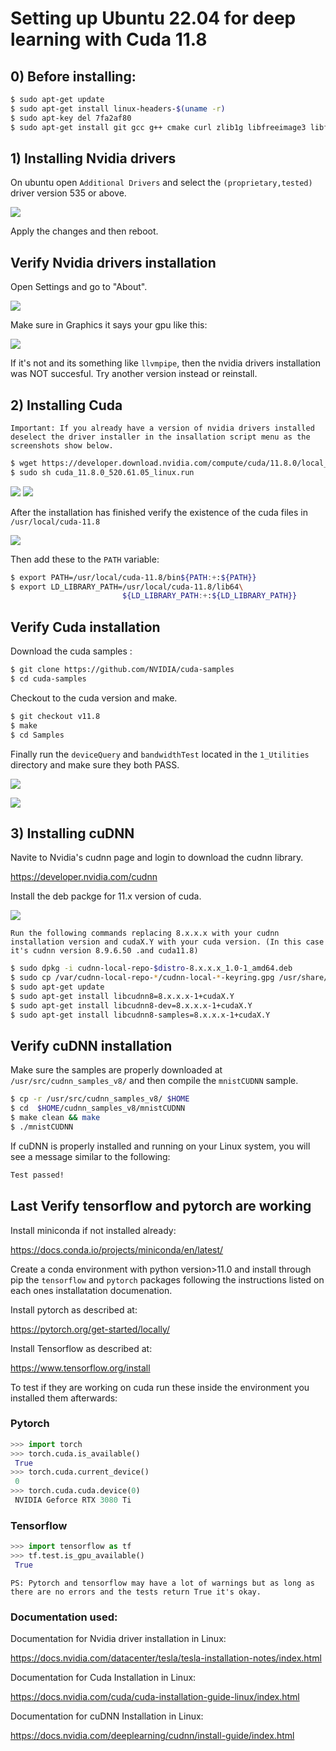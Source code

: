 # Setting up Ubuntu 22.04 for deep learning with Cuda 11.8

## 0) Before installing:
```bash
$ sudo apt-get update
$ sudo apt-get install linux-headers-$(uname -r)
$ sudo apt-key del 7fa2af80
$ sudo apt-get install git gcc g++ cmake curl zlib1g libfreeimage3 libfreeimage-dev
```

## 1) Installing Nvidia drivers

On ubuntu open `Additional Drivers` and select the `(proprietary,tested)` driver version 535 or above.

![](./img/1_nvidia_driver.png)

Apply the changes and then reboot. 

## Verify Nvidia drivers installation

Open Settings and go to "About". 

![](./img/2_nvidia_verify.png)

Make sure in Graphics it says your gpu like this:

![](./img/1_nvidia_verify.png)

If it's not and its something like `llvmpipe`, then the nvidia drivers installation was NOT succesful. Try another version instead or reinstall.

## 2) Installing Cuda 
`Important: If you already have a version of nvidia drivers installed deselect the driver installer in the insallation script menu as the screenshots show below.`

```bash
$ wget https://developer.download.nvidia.com/compute/cuda/11.8.0/local_installers/cuda_11.8.0_520.61.05_linux.run
$ sudo sh cuda_11.8.0_520.61.05_linux.run
```

![](./img/1_cuda_install.png)
![](./img/2_cuda_install.png)

After the installation has finished verify the existence of the cuda files in `/usr/local/cuda-11.8`

![](./img/3_cuda_verify_files.png)


Then add these to the `PATH` variable:

```bash
$ export PATH=/usr/local/cuda-11.8/bin${PATH:+:${PATH}}
$ export LD_LIBRARY_PATH=/usr/local/cuda-11.8/lib64\
                         ${LD_LIBRARY_PATH:+:${LD_LIBRARY_PATH}}
```

## Verify Cuda installation

Download the cuda samples :

```bash
$ git clone https://github.com/NVIDIA/cuda-samples
$ cd cuda-samples
```
Checkout to the cuda version and make.

```bash
$ git checkout v11.8
$ make
$ cd Samples
```
Finally run the `deviceQuery` and `bandwidthTest` located in the `1_Utilities` directory and make sure they both PASS.

![](./img/2_cuda_test_1.png)

![](./img/2_cuda_test_2.png)

## 3) Installing cuDNN

Navite to Nvidia's cudnn page and login to download the cudnn library.

https://developer.nvidia.com/cudnn

Install the deb packge for 11.x version of cuda.

![](./img/3_cudnn_homepage.png)

`Run the following commands replacing 8.x.x.x with your cudnn installation version and cudaX.Y with your cuda version.
(In this case it's cudnn version 8.9.6.50 .and cuda11.8) `

```bash
$ sudo dpkg -i cudnn-local-repo-$distro-8.x.x.x_1.0-1_amd64.deb
$ sudo cp /var/cudnn-local-repo-*/cudnn-local-*-keyring.gpg /usr/share/keyrings/
$ sudo apt-get update
$ sudo apt-get install libcudnn8=8.x.x.x-1+cudaX.Y
$ sudo apt-get install libcudnn8-dev=8.x.x.x-1+cudaX.Y
$ sudo apt-get install libcudnn8-samples=8.x.x.x-1+cudaX.Y
```
## Verify cuDNN installation
Make sure the samples are properly downloaded at `/usr/src/cudnn_samples_v8/` and then compile the `mnistCUDNN` sample.

```bash
$ cp -r /usr/src/cudnn_samples_v8/ $HOME
$ cd  $HOME/cudnn_samples_v8/mnistCUDNN
$ make clean && make
$ ./mnistCUDNN
```

If cuDNN is properly installed and running on your Linux system, you will see a message similar to the following:

```bash
Test passed!
```

## Last Verify tensorflow and pytorch are working

Install miniconda if not installed already:

https://docs.conda.io/projects/miniconda/en/latest/

Create a conda environment with python version>11.0 and 
install through pip the `tensorflow` and `pytorch` packages following the instructions listed on each ones installatation documenation.


Install pytorch as described at:

https://pytorch.org/get-started/locally/

Install Tensorflow as described at:

https://www.tensorflow.org/install


To test if they are working on cuda run these inside the environment you installed them afterwards:

### Pytorch 

```python
>>> import torch
>>> torch.cuda.is_available()
 True
>>> torch.cuda.current_device()
 0
>>> torch.cuda.cuda.device(0)
 NVIDIA Geforce RTX 3080 Ti
```

### Tensorflow

```python
>>> import tensorflow as tf
>>> tf.test.is_gpu_available()
 True
```

`PS: Pytorch and tensorflow may have a lot of warnings but as long as there are no errors and the tests return True it's okay. `
### Documentation used:
Documentation for Nvidia driver installation in Linux:

https://docs.nvidia.com/datacenter/tesla/tesla-installation-notes/index.html

Documentation for Cuda Installation in Linux:

https://docs.nvidia.com/cuda/cuda-installation-guide-linux/index.html

Documentation for cuDNN Installation in Linux:

https://docs.nvidia.com/deeplearning/cudnn/install-guide/index.html
